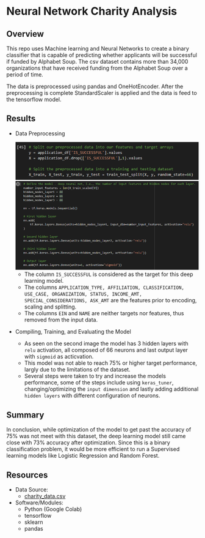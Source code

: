# Neural Network Charity Analysis
## Overview
This repo uses Machine learning and Neural Networks to create a binary classifier that is capable of predicting whether applicants will be successful if funded by Alphabet Soup. The csv dataset contains more than 34,000 organizations that have received funding from the Alphabet Soup over a period of time. 

The data is preprocessed using pandas and OneHotEncoder. After the preprocessing is complete StandardScaler is applied and the data is feed to the tensorflow model. 

## Results
- Data Preprocessing

   <img src="images/f_t.PNG" width="500"> 
   <img src="images/nn_hl_acti.PNG" width="500">
   
  - The column `IS_SUCCESSFUL` is considered as the target for this deep learning model.
  - The columns `APPLICATION_TYPE, AFFILIATION, CLASSIFICATION, USE_CASE, ORGANIZATION, STATUS, INCOME_AMT, SPECIAL_CONSIDERATIONS, ASK_AMT` are the features prior to encoding, scaling and splitting. 
  - The columns `EIN` and `NAME` are neither targets nor features, thus removed from the input data.

- Compiling, Training, and Evaluating the Model
  - As seen on the second image the model has 3 hidden layers with `relu` activation, all composed of 66 neurons and last output layer with `sigmoid` as acticvation.
  - This model was not able to reach 75% or higher target performance, largly due to the limitations of the dataset.
  - Several steps were taken to try and increase the models performance, some of the steps include using `keras_tuner`, changing/optimizing the `input dimension` and lastly adding additional `hidden layers` with different configuration of neurons.  

## Summary
In conclusion, while optimization of the model to get past the accuracy of 75% was not meet with this dataset, the deep learning model still came close with 73% accuracy after optimization. 
Since this is a binary classification problem, it would be more efficient to run a Supervised learning models like Logistic Regression and Random Forest.

## Resources 
- Data Source:
  - [charity_data.csv](https://github.com/xumed001/Neural_Network_Charity_Analysis/tree/main/Resources)
- Software/Modules:
  - Python (Google Colab)
  - tensorflow 
  - sklearn
  - pandas
